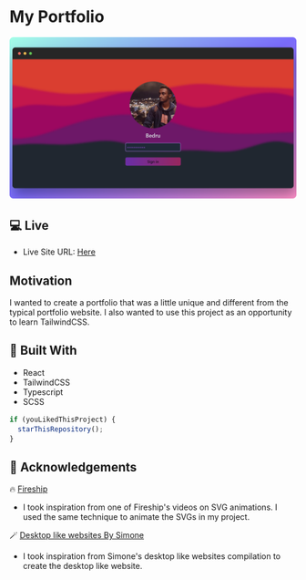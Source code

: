 # My Portfolio

![App Screenshot](./src/assets/img/app-screenshot.png)

## 💻 Live

- Live Site URL: [Here](https://bedru.netlify.app/)

## Motivation

I wanted to create a portfolio that was a little unique and different from the typical portfolio website. I also wanted to use this project as an opportunity to learn TailwindCSS.

## 🧱 Built With

- React
- TailwindCSS
- Typescript
- SCSS

```TypeScript
if (youLikedThisProject) {
  starThisRepository();
}
```

## 👏 Acknowledgements

🔥 [Fireship](https://www.youtube.com/@Fireship)

- I took inspiration from one of Fireship's videos on SVG animations. I used the same technique to animate the SVGs in my project.
  <br/>

🪄 [Desktop like websites By Simone](https://simone.computer/#/webdesktops)

- I took inspiration from Simone's desktop like websites compilation to create the desktop like website.
